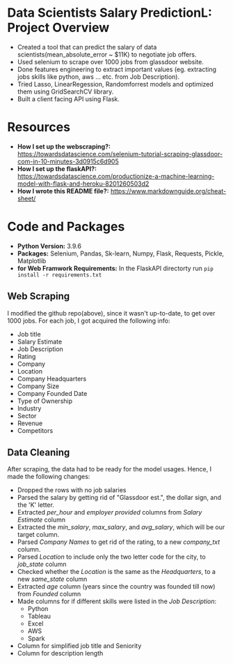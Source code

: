 # Data Scientists Salary PredictionL: Project Overview
* Created a tool that can predict the salary of data scientists(mean_absolute_error ~ $11K) to negotiate job offers.
* Used selenium to scrape over 1000 jobs from glassdoor website.
* Done features engineering to extract important values (eg. extracting jobs skills like python, aws ... etc. from Job Description).
* Tried Lasso, LinearRegession, Randomforrest models and optimized them using GridSearchCV library.
* Built a client facing API using Flask.

# Resources
* **How I set up the webscraping?:** https://towardsdatascience.com/selenium-tutorial-scraping-glassdoor-com-in-10-minutes-3d0915c6d905
* **How I set up the flaskAPI?:**  https://towardsdatascience.com/productionize-a-machine-learning-model-with-flask-and-heroku-8201260503d2
* **How I wrote this README file?:** https://www.markdownguide.org/cheat-sheet/

# Code and Packages
* **Python Version:** 3.9.6
* **Packages:** Selenium, Pandas, Sk-learn, Numpy, Flask, Requests, Pickle, Matplotlib
* **for Web Framwork Requirements:** In the FlaskAPI directorty run ```pip install -r requirements.txt```

## Web Scraping
I modified the github repo(above), since it wasn't up-to-date, to get over 1000 jobs. For each job, I got acquired the following info:
  *	Job title
  *	Salary Estimate
  *	Job Description
  *	Rating
  *	Company 
  *	Location
  *	Company Headquarters 
  *	Company Size
  *	Company Founded Date
  *	Type of Ownership 
  *	Industry
  *	Sector
  *	Revenue
  *	Competitors 

## Data Cleaning
After scraping, the data had to be ready for the model usages. Hence, I made the following changes: 
  * Dropped the rows with no job salaries
  * Parsed the salary by getting rid of "Glassdoor est.", the dollar sign, and the 'K' letter.
  * Extracted *per_hour* and *employer provided* columns from *Salary Estimate* column
  * Extracted the *min_salary*, *max_salary*, and *avg_salary*, which will be our target column.
  * Parsed *Company Names* to get rid of the rating, to a new *company_txt* column.
  * Parsed *Location* to include only the two letter code for the city, to *job_state* column
  * Checked whether the *Location* is the same as the *Headquarters*, to a new *same_state* column
  * Extracted *age* column (years since the country was founded till now) from *Founded* column
  * Made columns for if different skills were listed in the *Job Description*:
    * Python  
    * Tableau  
    * Excel  
    * AWS  
    * Spark 
  *	Column for simplified job title and Seniority 
  *	Column for description length





